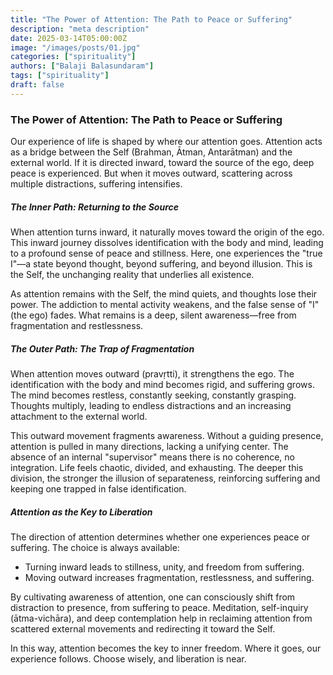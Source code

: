 ```yaml
---
title: "The Power of Attention: The Path to Peace or Suffering"
description: "meta description"
date: 2025-03-14T05:00:00Z
image: "/images/posts/01.jpg"
categories: ["spirituality"]
authors: ["Balaji Balasundaram"]
tags: ["spirituality"]
draft: false
---
```

### The Power of Attention: The Path to Peace or Suffering

Our experience of life is shaped by where our attention goes. Attention acts as a bridge between the Self (Brahman, Ātman, Antarātman) and the external world. If it is directed inward, toward the source of the ego, deep peace is experienced. But when it moves outward, scattering across multiple distractions, suffering intensifies.

##### The Inner Path: Returning to the Source

When attention turns inward, it naturally moves toward the origin of the ego. This inward journey dissolves identification with the body and mind, leading to a profound sense of peace and stillness. Here, one experiences the "true I"—a state beyond thought, beyond suffering, and beyond illusion. This is the Self, the unchanging reality that underlies all existence.

As attention remains with the Self, the mind quiets, and thoughts lose their power. The addiction to mental activity weakens, and the false sense of "I" (the ego) fades. What remains is a deep, silent awareness—free from fragmentation and restlessness.

##### The Outer Path: The Trap of Fragmentation

When attention moves outward (pravṛtti), it strengthens the ego. The identification with the body and mind becomes rigid, and suffering grows. The mind becomes restless, constantly seeking, constantly grasping. Thoughts multiply, leading to endless distractions and an increasing attachment to the external world.

This outward movement fragments awareness. Without a guiding presence, attention is pulled in many directions, lacking a unifying center. The absence of an internal "supervisor" means there is no coherence, no integration. Life feels chaotic, divided, and exhausting. The deeper this division, the stronger the illusion of separateness, reinforcing suffering and keeping one trapped in false identification.

##### Attention as the Key to Liberation

The direction of attention determines whether one experiences peace or suffering. The choice is always available:

- Turning inward leads to stillness, unity, and freedom from suffering.
- Moving outward increases fragmentation, restlessness, and suffering.

By cultivating awareness of attention, one can consciously shift from distraction to presence, from suffering to peace. Meditation, self-inquiry (ātma-vichāra), and deep contemplation help in reclaiming attention from scattered external movements and redirecting it toward the Self.

In this way, attention becomes the key to inner freedom. Where it goes, our experience follows. Choose wisely, and liberation is near.
